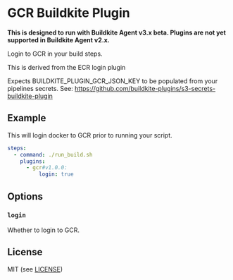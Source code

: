 # GCR Buildkite Plugin

__This is designed to run with Buildkite Agent v3.x beta. Plugins are not yet supported in Buildkite Agent v2.x.__

Login to GCR in your build steps.

This is derived from the ECR login plugin

Expects BUILDKITE_PLUGIN_GCR_JSON_KEY to be populated from your pipelines secrets. See:
https://github.com/buildkite-plugins/s3-secrets-buildkite-plugin
## Example

This will login docker to GCR prior to running your script.

```yml
steps:
  - command: ./run_build.sh
    plugins:
      - gcr#v1.0.0:
          login: true
```

## Options

### `login`

Whether to login to GCR.

## License

MIT (see [LICENSE](LICENSE))
